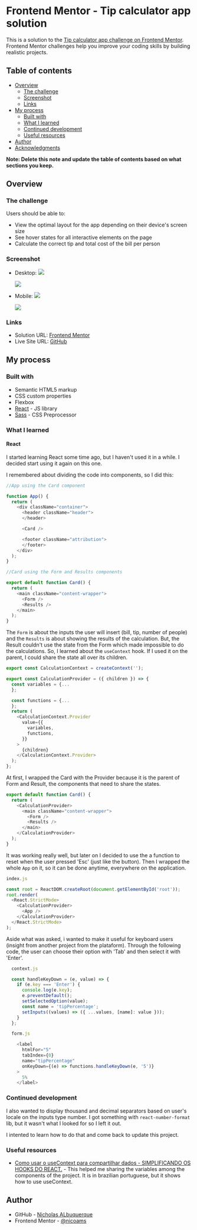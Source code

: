# Frontend Mentor - Tip calculator app solution

This is a solution to the [Tip calculator app challenge on Frontend Mentor](https://www.frontendmentor.io/challenges/tip-calculator-app-ugJNGbJUX). Frontend Mentor challenges help you improve your coding skills by building realistic projects.

## Table of contents

- [Overview](#overview)
  - [The challenge](#the-challenge)
  - [Screenshot](#screenshot)
  - [Links](#links)
- [My process](#my-process)
  - [Built with](#built-with)
  - [What I learned](#what-i-learned)
  - [Continued development](#continued-development)
  - [Useful resources](#useful-resources)
- [Author](#author)
- [Acknowledgments](#acknowledgments)

**Note: Delete this note and update the table of contents based on what sections you keep.**

## Overview

### The challenge

Users should be able to:

- View the optimal layout for the app depending on their device's screen size
- See hover states for all interactive elements on the page
- Calculate the correct tip and total cost of the bill per person

### Screenshot

- Desktop:
  ![](./public/assets/screenshots/Tip%20calculator%20app%20-%20Desktop.png)

  ![](./public/assets/screenshots/Tip%20calculator%20app%20-%20Desktop%20Completed.png)

- Mobile:
  ![](./public/assets/screenshots/Tip%20calculator%20app%20-%20Mobile.png)

  ![](./public/assets/screenshots/Tip%20calculator%20app%20-%20Mobile%20Completed.png)


### Links

- Solution URL: [Frontend Mentor](https://your-solution-url.com)
- Live Site URL: [GitHub](https://your-live-site-url.com)

## My process

### Built with

- Semantic HTML5 markup
- CSS custom properties
- Flexbox
- [React](https://reactjs.org/) - JS library
- [Sass](https://sass-lang.com/) - CSS Preprocessor

### What I learned

#### React
I started learning React some time ago, but I haven't used it in a while. I decided start using it again on this one.

I remembered about dividing the code into components, so I did this:

```js
//App using the Card component

function App() {
  return (
    <div className="container">
      <header className="header">
      </header>

      <Card />

      <footer className="attribution">
      </footer>
    </div>
  );
}
```

```js
//Card using the Form and Results components

export default function Card() {
  return (
    <main className="content-wrapper">
      <Form />
      <Results />
    </main>
  );
}
```

The `Form` is about the inputs the user will insert (bill, tip, number of people) and the `Results` is about showing the results of the calculation. But, the Result couldn't use the state from the Form which made impossible to do the calculations. So, I learned about the `useContext` hook. If I used it on the parent, I could share the state all over its children.

```js
export const CalculationContext = createContext('');

export const CalculationProvider = ({ children }) => {
  const variables = {...
  };

  const functions = {...
  };
  return (
    <CalculationContext.Provider
      value={{
        variables,
        functions,
      }}
    >
      {children}
    </CalculationContext.Provider>
  );
};
```

At first, I wrapped the Card with the Provider because it is the parent of Form and Result, the components that need to share the states.

```js
export default function Card() {
  return (
    <CalculationProvider>
      <main className="content-wrapper">
        <Form />
        <Results />
      </main>
    </CalculationProvider>
  );
}
```

It was working really well, but later on I decided to use the a function to reset when the user pressed 'Esc' (just like the button). Then I wrapped the whole `App` on it, so it can be done anytime, everywhere on the application.

```js
index.js

const root = ReactDOM.createRoot(document.getElementById('root'));
root.render(
  <React.StrictMode>
    <CalculationProvider>
      <App />
    </CalculationProvider>
  </React.StrictMode>
);
```

Aside what was asked, i wanted to make it useful for keyboard users (insight from another project from the plataform). Through the following code, the user can choose their option with 'Tab' and then select it with 'Enter'.

```js
  context.js

  const handleKeyDown = (e, value) => {
    if (e.key === 'Enter') {
      console.log(e.key);
      e.preventDefault();
      setSelectedOption(value);
      const name = 'tipPercentage';
      setInputs((values) => ({ ...values, [name]: value }));
    }
  };

  form.js

    <label
      htmlFor="5"
      tabIndex={0}
      name="tipPercentage"
      onKeyDown={(e) => functions.handleKeyDown(e, '5')}
    >
      5%
    </label>
```

### Continued development

I also wanted to display thousand and decimal separators based on user's locale on the inputs type number. I got something with `react-number-format` lib, but it wasn't what I looked for so I left it out.

I intented to learn how to do that and come back to update this project.

### Useful resources

- [Como usar o useContext para compartilhar dados - SIMPLIFICANDO OS HOOKS DO REACT.](https://www.youtube.com/watch?v=OLtpJLQLOeM) - This helped me sharing the variables among the components of the project. It is in brazilian portuguese, but it shows how to use useContext.


## Author

- GitHub - [Nicholas ALbuquerque](github.com/nicoams)
- Frontend Mentor - [@nicoams](https://www.frontendmentor.io/profile/nicoams)
